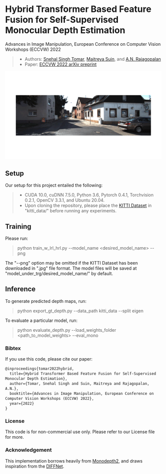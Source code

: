 # Hybrid Transformer Based Feature Fusion for Self-Supervised Monocular Depth Estimation 
Advances in Image Manipulation, European Conference on Computer Vision Workshops (ECCVW) 2022

> + Authors: [Snehal Singh Tomar](https://www.snehalstomar.github.io), [Maitreya Suin](https://maitreyasuin.github.io), and [A.N. Rajagopalan](https://www.ee.iitm.ac.in/raju/)
> + Paper: [ECCVW 2022 arXiv preprint](https://arxiv.org/abs/2211.11066)

<p align="center">
  <img src="assets/eccvw_animation.gif" alt="Depth Estimation: Qualitative Results" width="600" />
</p>


## Setup

Our setup for this project entailed the following:

> + CUDA 10.0, cuDNN 7.5.0, Python 3.6, Pytorch 0.4.1, Torchvision 0.2.1, OpenCV 3.3.1, and Ubuntu 20.04.
> + Upon cloning the repository, please place the [KITTI Dataset](https://www.cvlibs.net/datasets/kitti/) in "kitti_data/" before running any experiments.

## Training

Please run:

> python train_w_lrl_hrl.py --model_name <desired_model_name> --png

The "--png" option may be omitted if the KITTI Dataset has been downloaded in ".jpg" file format. The model files will be saved at "model_under_trg/desired_model_name/" by default. 

## Inference

To generate predicted depth maps, run:

> python export_gt_depth.py --data_path kitti_data --split eigen

To evaluate a particular model, run:

> python evaluate_depth.py --load_weights_folder <path_to_model_weights> --eval_mono

### Bibtex
If you use this code, please cite our paper:	
```
@inproceedings{tomar2022hybrid,
  title={Hybrid Transformer Based Feature Fusion for Self-Supervised Monocular Depth Estimation},
  author={Tomar, Snehal Singh and Suin, Maitreya and Rajagopalan, A.N.},
  booktitle={Advances in Image Manipulation, European Conference on Computer Vision Workshops (ECCVW) 2022},
  year={2022}
}
```

### License

This code is for non-commercial use only. Please refer to our License file for more.

### Acknowledgement

This implementation borrows heavily from [Monodepth2](https://github.com/nianticlabs/monodepth2), and draws inspiration from the [DIFFNet](https://github.com/brandleyzhou/DIFFNet). 